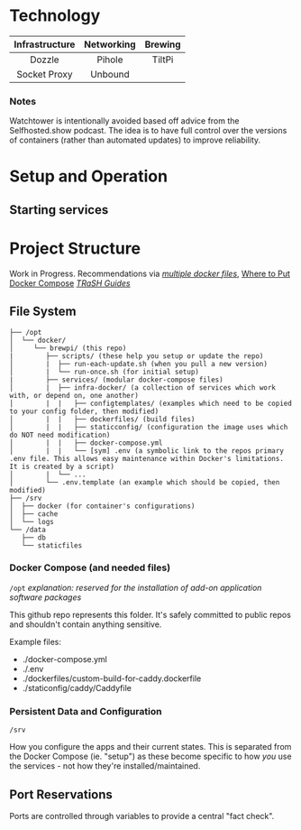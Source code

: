 # Technology

| Infrastructure | Networking | Brewing |
| :-: | :-: |  :-:  |
| Dozzle |  Pihole   |  TiltPi |
| Socket Proxy |  Unbound  |  |


### Notes
Watchtower is intentionally avoided based off advice from the Selfhosted.show podcast. The idea is to have full control over the versions of containers (rather than automated updates) to improve reliability.

# Setup and Operation

## Starting services


# Project Structure
Work in Progress. Recommendations via *[multiple docker files](https://nickjanetakis.com/blog/docker-tip-87-run-multiple-docker-compose-files-with-the-f-flag)*, [Where to Put Docker Compose](https://nickjanetakis.com/blog/docker-tip-76-where-to-put-docker-compose-projects-on-a-server) *[TRaSH Guides](https://trash-guides.info/Hardlinks/How-to-setup-for/Docker/)*

## File System

```
├── /opt
│  └── docker/
│     └── brewpi/ (this repo)
|        ├── scripts/ (these help you setup or update the repo)
│        |  ├── run-each-update.sh (when you pull a new version)
│        |  └── run-once.sh (for initial setup)
|        ├── services/ (modular docker-compose files)
│        |  ├── infra-docker/ (a collection of services which work with, or depend on, one another)
│        |  |   ├── configtemplates/ (examples which need to be copied to your config folder, then modified)
│        |  |   ├── dockerfiles/ (build files)
│        |  |   ├── staticconfig/ (configuration the image uses which do NOT need modification)
│        |  |   ├── docker-compose.yml
│        |  |   └── [sym] .env (a symbolic link to the repos primary .env file. This allows easy maintenance within Docker's limitations. It is created by a script)
│        |  └── ...
│        └── .env.template (an example which should be copied, then modified)
├── /srv
│  ├── docker (for container's configurations)
│  ├── cache
│  └── logs
└── /data
   ├── db
   └── staticfiles
```

### Docker Compose (and needed files)
`/opt`
*explanation: reserved for the installation of add-on application software packages*

This github repo represents this folder. It's safely committed to public repos and shouldn't contain anything sensitive.

Example files:
- ./docker-compose.yml
- ./.env
- ./dockerfiles/custom-build-for-caddy.dockerfile
- ./staticonfig/caddy/Caddyfile

### Persistent Data and Configuration
`/srv`

How you configure the apps and their current states. This is separated from the Docker Compose (ie. "setup") as these become specific to how *you* use the services - not how they're installed/maintained.

## Port Reservations
Ports are controlled through variables to provide a central "fact check".


